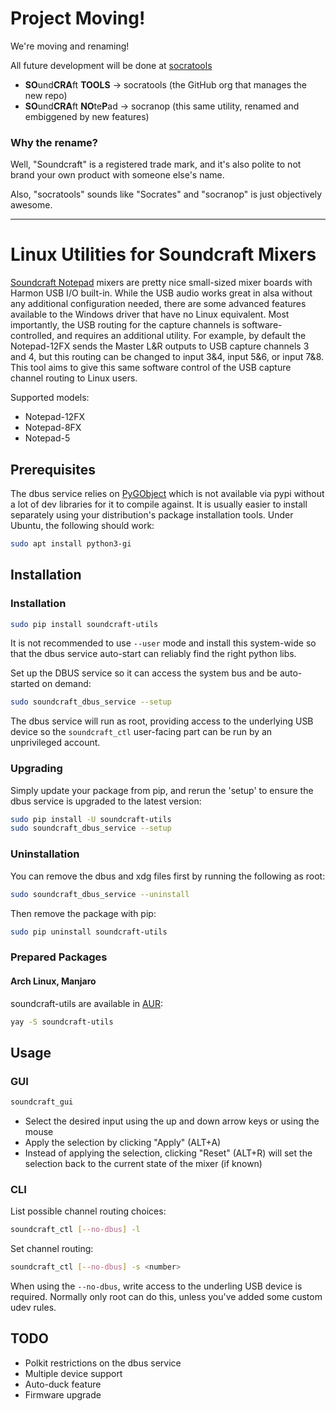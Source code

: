 Project Moving!
===============

We're moving and renaming!

All future development will be done at [socratools](https://socratools.github.io)

- **SO**und**CRA**ft **TOOLS** -> socratools (the GitHub org that manages the new repo)
- **SO**und**CRA**ft **NO**te**P**ad -> socranop (this same utility, renamed and embiggened by new features)

### Why the rename?

Well, "Soundcraft" is a registered trade mark, and it's also polite to not brand your own product with someone else's name.

Also, "socratools" sounds like "Socrates" and "socranop" is just objectively awesome.

---

Linux Utilities for Soundcraft Mixers
=====================================

[Soundcraft Notepad](https://www.soundcraft.com/en/product_families/notepad-series)
mixers are pretty nice small-sized mixer boards with Harmon USB I/O built-in.
While the USB audio works great in alsa without any additional configuration
needed, there are some advanced features available to the Windows driver that
have no Linux equivalent.  Most importantly, the USB routing for the capture
channels is software-controlled, and requires an additional utility.  For
example, by default the Notepad-12FX sends the Master L&R outputs to USB
capture channels 3 and 4, but this routing can be changed to input 3&4, input
5&6, or input 7&8.  This tool aims to give this same software control of the
USB capture channel routing to Linux users.

Supported models:
- Notepad-12FX
- Notepad-8FX
- Notepad-5

Prerequisites
-------------

The dbus service relies on [PyGObject](https://pygobject.readthedocs.io/en/latest/index.html)
which is not available via pypi without a lot of dev libraries for
it to compile against.  It is usually easier to install separately
using your distribution's package installation tools.  Under Ubuntu,
the following should work:

```bash
sudo apt install python3-gi
```

Installation
------------

### Installation

```bash
sudo pip install soundcraft-utils
```

It is not recommended to use `--user` mode and install this
system-wide so that the dbus service auto-start can reliably find the
right python libs.

Set up the DBUS service so it can access the system bus and be
auto-started on demand:

```bash
sudo soundcraft_dbus_service --setup
```

The dbus service will run as root, providing access to the underlying
USB device so the `soundcraft_ctl` user-facing part can be run by an
unprivileged account.

### Upgrading

Simply update your package from pip, and rerun the 'setup' to ensure the dbus
service is upgraded to the latest version:

```bash
sudo pip install -U soundcraft-utils
sudo soundcraft_dbus_service --setup
```


### Uninstallation

You can remove the dbus and xdg files first by running the following as root:

```bash
sudo soundcraft_dbus_service --uninstall
```

Then remove the package with pip:

```bash
sudo pip uninstall soundcraft-utils
```

### Prepared Packages

#### Arch Linux, Manjaro
soundcraft-utils are available in [AUR](https://aur.archlinux.org/packages/soundcraft-utils/): 

```bash
yay -S soundcraft-utils
```


Usage
-----

### GUI

```bash
soundcraft_gui
```

- Select the desired input using the up and down arrow keys or using the mouse
- Apply the selection by clicking "Apply" (ALT+A)
- Instead of applying the selection, clicking "Reset" (ALT+R) will set the
  selection back to the current state of the mixer (if known)

### CLI

List possible channel routing choices:

```bash
soundcraft_ctl [--no-dbus] -l
```

Set channel routing:

```bash
soundcraft_ctl [--no-dbus] -s <number>
```

When using the `--no-dbus`, write access to the underling USB device is
required. Normally only root can do this, unless you've added some custom
udev rules.

TODO
----

- Polkit restrictions on the dbus service
- Multiple device support
- Auto-duck feature
- Firmware upgrade
